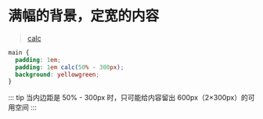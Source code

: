 # 满幅的背景，定宽的内容

> [calc](https://developer.mozilla.org/zh-CN/docs/Web/CSS/calc)

```css
main {
  padding: 1em;
  padding: 1em calc(50% - 300px);
  background: yellowgreen;
}
```

  <DemoBlock  demo='css-layout-fluid-fixed' />

::: tip
当内边距是 50% - 300px 时，只可能给内容留出 600px（2×300px）的可用空间
:::
